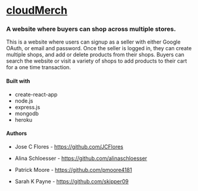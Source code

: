 # [cloudMerch](https://cloudmerch.herokuapp.com/)

### A website where buyers can shop across multiple stores.

This is a website where users can signup as a seller with either Google OAuth, or email and password. Once the seller is logged in, they can create multiple shops, and add or delete products from their shops. Buyers can search the website or visit a variety of shops to add products to their cart for a one time transaction.

#### Built with
* create-react-app
* node.js
* express.js
* mongodb
* heroku

#### Authors
* Jose C Flores - https://github.com/JCFlores

* Alina Schloesser - https://github.com/alinaschloesser

* Patrick Moore - https://github.com/pmoore4181

* Sarah K Payne - https://github.com/skipper09
